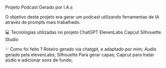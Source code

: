 Projeto Podcast Gerado por I.A.s

O objetivo deste projeto era gerar um podcast utilizando ferramentas de IA através de prompts mais trabalhado.

💻 Tecnologias utilizadas no projeto
ChatGPT
ElevenLabs
Capcut
Silhouette Studio

✨ Como foi feito ?
Roteiro gerado via chatgpt, e adaptado por mim;
Audio gerado pela elevenLabs;
Silhouette Para gerar capas;
Capcut para tratar aúdio e adicionar sons de fundo;

